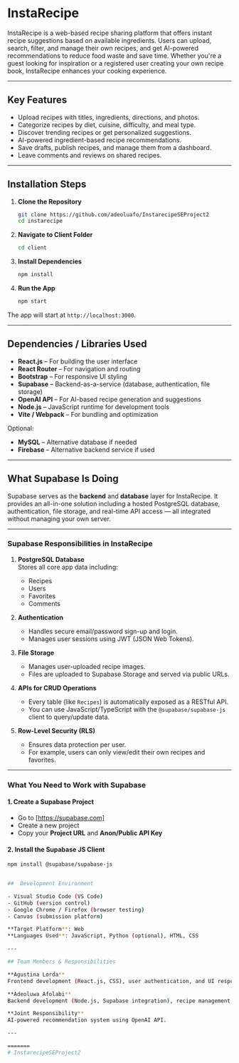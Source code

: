 # InstaRecipe

InstaRecipe is a web-based recipe sharing platform that offers instant recipe suggestions based on available ingredients. Users can upload, search, filter, and manage their own recipes, and get AI-powered recommendations to reduce food waste and save time. Whether you're a guest looking for inspiration or a registered user creating your own recipe book, InstaRecipe enhances your cooking experience.

---

## Key Features

- Upload recipes with titles, ingredients, directions, and photos.
- Categorize recipes by diet, cuisine, difficulty, and meal type.
- Discover trending recipes or get personalized suggestions.
- AI-powered ingredient-based recipe recommendations.
- Save drafts, publish recipes, and manage them from a dashboard.
- Leave comments and reviews on shared recipes.

---

## Installation Steps

1. **Clone the Repository**
   ```bash
   git clone https://github.com/adeoluafo/InstarecipeSEProject2
   cd instarecipe
   ```

2. **Navigate to Client Folder**
   ```bash
   cd client
   ```

3. **Install Dependencies**
   ```bash
   npm install
   ```

4. **Run the App**
   ```bash
   npm start
   ```

The app will start at `http://localhost:3000`.

---

## Dependencies / Libraries Used

- **React.js** – For building the user interface
- **React Router** – For navigation and routing
- **Bootstrap** – For responsive UI styling
- **Supabase** – Backend-as-a-service (database, authentication, file storage)
- **OpenAI API** – For AI-based recipe generation and suggestions
- **Node.js** – JavaScript runtime for development tools
- **Vite / Webpack** – For bundling and optimization

Optional:
- **MySQL** – Alternative database if needed
- **Firebase** – Alternative backend service if used

---

## What Supabase Is Doing

Supabase serves as the **backend** and **database** layer for InstaRecipe. It provides an all-in-one solution including a hosted PostgreSQL database, authentication, file storage, and real-time API access — all integrated without managing your own server.

---

### Supabase Responsibilities in InstaRecipe

1. **PostgreSQL Database**  
   Stores all core app data including:
   - Recipes
   - Users
   - Favorites
   - Comments

2. **Authentication**  
   - Handles secure email/password sign-up and login.
   - Manages user sessions using JWT (JSON Web Tokens).

3. **File Storage**  
   - Manages user-uploaded recipe images.
   - Files are uploaded to Supabase Storage and served via public URLs.

4. **APIs for CRUD Operations**  
   - Every table (like `Recipes`) is automatically exposed as a RESTful API.
   - You can use JavaScript/TypeScript with the `@supabase/supabase-js` client to query/update data.

5. **Row-Level Security (RLS)**  
   - Ensures data protection per user.
   - For example, users can only view/edit their own recipes and favorites.

---

### What You Need to Work with Supabase

#### 1. **Create a Supabase Project**

- Go to [https://supabase.com]
- Create a new project
- Copy your **Project URL** and **Anon/Public API Key**

#### 2. **Install the Supabase JS Client**

```bash
npm install @supabase/supabase-js


##  Development Environment

- Visual Studio Code (VS Code)
- GitHub (version control)
- Google Chrome / Firefox (browser testing)
- Canvas (submission platform)

**Target Platform**: Web  
**Languages Used**: JavaScript, Python (optional), HTML, CSS

---

## Team Members & Responsibilities

**Agustina Lorda**  
Frontend development (React.js, CSS), user authentication, and UI responsiveness.

**Adeoluwa Afolabi**  
Backend development (Node.js, Supabase integration), recipe management, database setup.

**Joint Responsibility**  
AI-powered recommendation system using OpenAI API.

---

=======
# InstarecipeSEProject2

